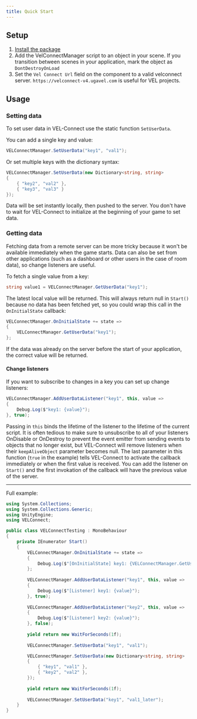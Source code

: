 ```yaml
---
title: Quick Start
---
```



## Setup 

1. [Install the package](/)
2. Add the VelConnectManager script to an object in your scene. If you transition between scenes in your application, mark the object as `DontDestroyOnLoad`
3. Set the `Vel Connect Url` field on the component to a valid velconnect server. `https://velconnect-v4.ugavel.com` is useful for VEL projects.

## Usage

### Setting data

To set user data in VEL-Connect use the static function `SetUserData`.

You can add a single key and value:
```cs
VELConnectManager.SetUserData("key1", "val1");
```

Or set multiple keys with the dictionary syntax:
```cs
VELConnectManager.SetUserData(new Dictionary<string, string>
{
    { "key2", "val2" },
    { "key3", "val3" }
});
```
Data will be set instantly locally, then pushed to the server. You don't have to wait for VEL-Connect to initialize at the beginning of your game to set data.

### Getting data

Fetching data from a remote server can be more tricky because it won't be available immediately when the game starts. Data can also be set from other applications (such as a dashboard or other users in the case of room data), so change listeners are useful.

To fetch a single value from a key:
```cs
string value1 = VELConnectManager.GetUserData("key1");
```
The latest local value will be returned. This will always return null in `Start()` because no data has been fetched yet, so you could wrap this call in the `OnInitialState` callback:
```cs
VELConnectManager.OnInitialState += state =>
{
    VELConnectManager.GetUserData("key1");
};
```
If the data was already on the server before the start of your application, the correct value will be returned.


#### Change listeners

If you want to subscribe to changes in a key you can set up change listeners:
```cs
VELConnectManager.AddUserDataListener("key1", this, value =>
{
    Debug.Log($"key1: {value}");
}, true);
```
Passing in `this` binds the lifetime of the listener to the lifetime of the current script. It is often tedious to make sure to unsubscribe to all of your listeners OnDisable or OnDestroy to prevent the event emitter from sending events to objects that no longer exist, but VEL-Connect will remove listeners when their `keepAliveObject` parameter becomes null. The last parameter in this function (`true` in the example) tells VEL-Connect to activate the callback immediately or when the first value is received. You can add the listener on `Start()` and the first invokation of the callback will have the previous value of the server.



---

Full example:
```cs
using System.Collections;
using System.Collections.Generic;
using UnityEngine;
using VELConnect;

public class VELConnectTesting : MonoBehaviour
{
	private IEnumerator Start()
	{
		VELConnectManager.OnInitialState += state =>
		{
			Debug.Log($"[OnInitialState] key1: {VELConnectManager.GetUserData("key1")}");
		};
		
		VELConnectManager.AddUserDataListener("key1", this, value =>
		{
			Debug.Log($"[Listener] key1: {value}");
		}, true);
		
		VELConnectManager.AddUserDataListener("key2", this, value =>
		{
			Debug.Log($"[Listener] key2: {value}");
		}, false);
		
		yield return new WaitForSeconds(1f);
		
		VELConnectManager.SetUserData("key1", "val1");

		VELConnectManager.SetUserData(new Dictionary<string, string>
		{
			{ "key1", "val1" },
			{ "key2", "val2" },
		});
		
		yield return new WaitForSeconds(1f);
		
		VELConnectManager.SetUserData("key1", "val1_later");
	}
}
```